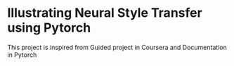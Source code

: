 # Illustrating Neural Style Transfer using Pytorch

This project is inspired from Guided project in Coursera and Documentation in Pytorch



